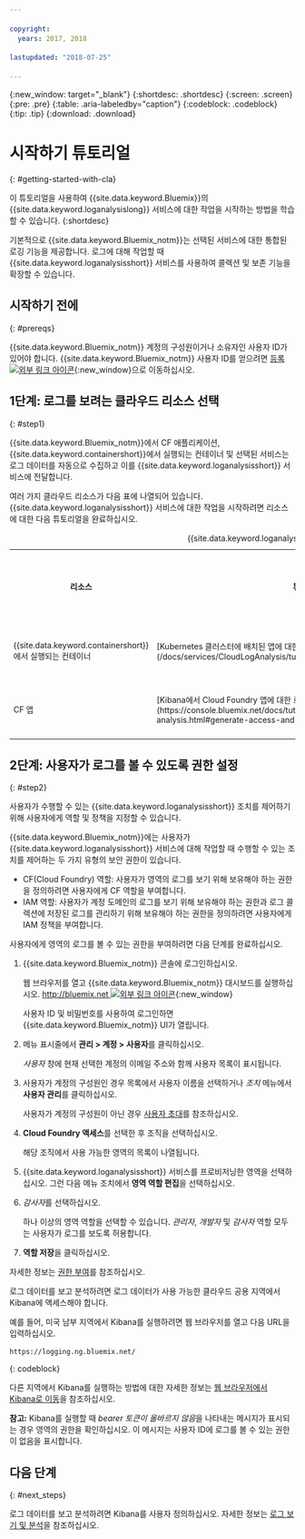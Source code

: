 ```yaml
---

copyright:
  years: 2017, 2018

lastupdated: "2018-07-25"

---
```


{:new_window: target="_blank"}
{:shortdesc: .shortdesc}
{:screen: .screen}
{:pre: .pre}
{:table: .aria-labeledby="caption"}
{:codeblock: .codeblock}
{:tip: .tip}
{:download: .download}

# 시작하기 튜토리얼
{: #getting-started-with-cla}

이 튜토리얼을 사용하여 {{site.data.keyword.Bluemix}}의 {{site.data.keyword.loganalysislong}} 서비스에 대한 작업을 시작하는 방법을 학습할 수 있습니다. 
{:shortdesc}

기본적으로 {{site.data.keyword.Bluemix_notm}}는 선택된 서비스에 대한 통합된 로깅 기능을 제공합니다. 로그에 대해 작업할 때 {{site.data.keyword.loganalysisshort}} 서비스를 사용하여 콜렉션 및 보존 기능을 확장할 수 있습니다.

## 시작하기 전에
{: #prereqs}

{{site.data.keyword.Bluemix_notm}} 계정의 구성원이거나 소유자인 사용자 ID가 있어야 합니다. {{site.data.keyword.Bluemix_notm}} 사용자 ID를 얻으려면 [등록 ![외부 링크 아이콘](../../icons/launch-glyph.svg "외부 링크 아이콘")](https://console.bluemix.net/registration/){:new_window}으로 이동하십시오.

## 1단계: 로그를 보려는 클라우드 리소스 선택
{: #step1}

{{site.data.keyword.Bluemix_notm}}에서 CF 애플리케이션, {{site.data.keyword.containershort}}에서 실행되는 컨테이너 및 선택된 서비스는 로그 데이터를 자동으로 수집하고 이를 {{site.data.keyword.loganalysisshort}} 서비스에 전달합니다.

여러 가지 클라우드 리소스가 다음 표에 나열되어 있습니다. {{site.data.keyword.loganalysisshort}} 서비스에 대한 작업을 시작하려면 리소스에 대한 다음 튜토리얼을 완료하십시오.

<table>
  <caption>{{site.data.keyword.loganalysisshort}} 서비스에 대한 작업을 시작하기 위한 튜토리얼 </caption>
  <tr>
    <th>리소스</th>
    <th>튜토리얼</th>
    <th>클라우드 환경</th>
    <th>시나리오</th>
  </tr>
  <tr>
    <td>{{site.data.keyword.containershort}}에서 실행되는 컨테이너</td>
    <td>[Kubernetes 클러스터에 배치된 앱에 대한 Kibana에서 로그 분석](/docs/services/CloudLogAnalysis/tutorials/container_logs.html#container_logs)</td>
    <td>공용 </br>전용</td>
    <td>![Kubernetes 클러스터에 배치된 컨테이너의 상위 레벨 컴포넌트 개요](containers/images/containers_kube_logs.png "Kubernetes 클러스터에 배치된 컨테이너의 상위 레벨 컴포넌트 개요")</td>
  </tr>
  <tr>
    <td>CF 앱</td>
    <td>[Kibana에서 Cloud Foundry 앱에 대한 로그 분석](https://console.bluemix.net/docs/tutorials/application-log-analysis.html#generate-access-and-analyze-application-logs)</td>
    <td>공용</td>
    <td>![{{site.data.keyword.Bluemix_notm}}에서 CF 앱의 로깅에 대한 상위 레벨 보기](cfapps/images/cfapps_logs.png "{{site.data.keyword.Bluemix_notm}}에서 CF 앱의 로깅에 대한 상위 레벨 보기")</td>
  </tr>
</table>




## 2단계: 사용자가 로그를 볼 수 있도록 권한 설정
{: #step2}

사용자가 수행할 수 있는 {{site.data.keyword.loganalysisshort}} 조치를 제어하기 위해 사용자에게 역할 및 정책을 지정할 수 있습니다. 

{{site.data.keyword.Bluemix_notm}}에는 사용자가 {{site.data.keyword.loganalysisshort}} 서비스에 대해 작업할 때 수행할 수 있는 조치를 제어하는 두 가지 유형의 보안 권한이 있습니다.

* CF(Cloud Foundry) 역할: 사용자가 영역의 로그를 보기 위해 보유해야 하는 권한을 정의하려면 사용자에게 CF 역할을 부여합니다.
* IAM 역할: 사용자가 계정 도메인의 로그를 보기 위해 보유해야 하는 권한과 로그 콜렉션에 저장된 로그를 관리하기 위해 보유해야 하는 권한을 정의하려면 사용자에게 IAM 정책을 부여합니다. 


사용자에게 영역의 로그를 볼 수 있는 권한을 부여하려면 다음 단계를 완료하십시오.

1. {{site.data.keyword.Bluemix_notm}} 콘솔에 로그인하십시오.

    웹 브라우저를 열고 {{site.data.keyword.Bluemix_notm}} 대시보드를 실행하십시오. [http://bluemix.net ![외부 링크 아이콘](../../icons/launch-glyph.svg "외부 링크 아이콘")](http://bluemix.net){:new_window}
	
	사용자 ID 및 비밀번호를 사용하여 로그인하면 {{site.data.keyword.Bluemix_notm}} UI가 열립니다.

2. 메뉴 표시줄에서 **관리 > 계정 > 사용자**를 클릭하십시오. 

    *사용자* 창에 현재 선택한 계정의 이메일 주소와 함께 사용자 목록이 표시됩니다.
	
3. 사용자가 계정의 구성원인 경우 목록에서 사용자 이름을 선택하거나 *조치* 메뉴에서 **사용자 관리**를 클릭하십시오.

    사용자가 계정의 구성원이 아닌 경우 [사용자 초대](/docs/iam/iamuserinv.html#iamuserinv)를 참조하십시오.

4. **Cloud Foundry 액세스**를 선택한 후 조직을 선택하십시오.

    해당 조직에서 사용 가능한 영역의 목록이 나열됩니다.

5. {{site.data.keyword.loganalysisshort}} 서비스를 프로비저닝한 영역을 선택하십시오. 그런 다음 메뉴 조치에서 **영역 역할 편집**을 선택하십시오.

6. *감사자*를 선택하십시오. 

    하나 이상의 영역 역할을 선택할 수 있습니다. *관리자*, *개발자* 및 *감사자* 역할 모두는 사용자가 로그를 보도록 허용합니다.
	
7. **역할 저장**을 클릭하십시오.


자세한 정보는 [권한 부여](/docs/services/CloudLogAnalysis/security/grant_permissions.html#grant_permissions_ui_account)를 참조하십시오.


로그 데이터를 보고 분석하려면 로그 데이터가 사용 가능한 클라우드 공용 지역에서 Kibana에 액세스해야 합니다. 

예를 들어, 미국 남부 지역에서 Kibana를 실행하려면 웹 브라우저를 열고 다음 URL을 입력하십시오.

```
https://logging.ng.bluemix.net/ 
```
{: codeblock}


다른 지역에서 Kibana를 실행하는 방법에 대한 자세한 정보는 [웹 브라우저에서 Kibana로 이동](/docs/services/CloudLogAnalysis/kibana/launch.html#launch_Kibana_from_browser)을 참조하십시오.

**참고:** Kibana를 실행할 때 *bearer 토큰이 올바르지 않음*을 나타내는 메시지가 표시되는 경우 영역의 권한을 확인하십시오. 이 메시지는 사용자 ID에 로그를 볼 수 있는 권한이 없음을 표시합니다.

## 다음 단계 
{: #next_steps}

로그 데이터를 보고 분석하려면 Kibana를 사용자 정의하십시오. 자세한 정보는 [로그 보기 및 분석](/docs/services/CloudLogAnalysis/kibana/analyzing_logs_Kibana.html#analyzing_logs_Kibana)을 참조하십시오.
    










